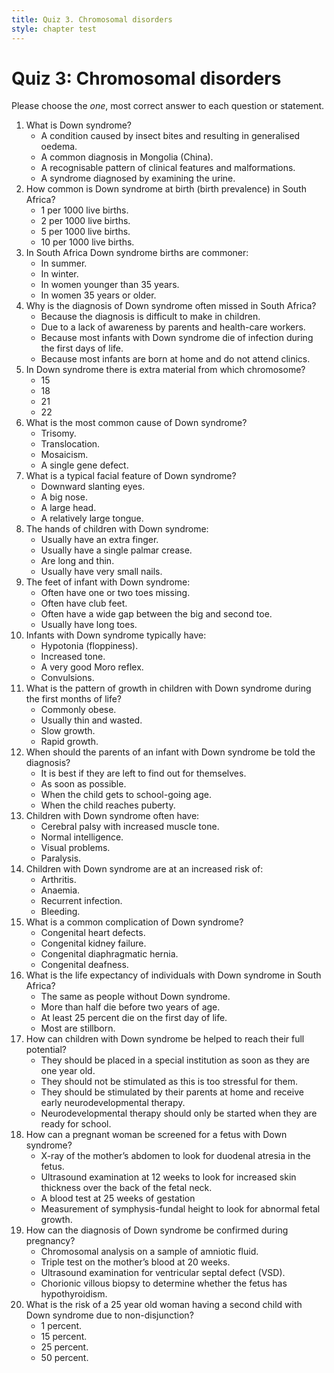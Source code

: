 ```yaml
---
title: Quiz 3. Chromosomal disorders
style: chapter test
---
```


# Quiz 3: Chromosomal disorders

Please choose the *one*, most correct answer to each question or statement.

1.	What is Down syndrome?
	-	A condition caused by insect bites and resulting in generalised oedema.
	-	A common diagnosis in Mongolia (China).
	+	A recognisable pattern of clinical features and malformations.
	-	A syndrome diagnosed by examining the urine.
2.	How common is Down syndrome at birth (birth prevalence) in South Africa?
	-	1 per 1000 live births.
	+	2 per 1000 live births.
	-	5 per 1000 live births.
	-	10 per 1000 live births.
3.	In South Africa Down syndrome births are commoner:
	-	In summer.
	-	In winter.
	-	In women younger than 35 years.
	+	In women 35 years or older.
4.	Why is the diagnosis of Down syndrome often missed in South Africa?
	-	Because the diagnosis is difficult to make in children.
	+	Due to a lack of awareness by parents and health-care workers.
	-	Because most infants with Down syndrome die of infection during the first days of life.
	-	Because most infants are born at home and do not attend clinics.
5.	In Down syndrome there is extra material from which chromosome?
	-	15
	-	18
	+	21
	-	22
6.	What is the most common cause of Down syndrome?
	+	Trisomy.
	-	Translocation.
	-	Mosaicism.
	-	A single gene defect.
7.	What is a typical facial feature of Down syndrome?
	-	Downward slanting eyes.
	-	A big nose.
	-	A large head.
	+	A relatively large tongue.
8.	The hands of children with Down syndrome:
	-	Usually have an extra finger.
	+	Usually have a single palmar crease.
	-	Are long and thin.
	-	Usually have very small nails.
9.	The feet of infant with Down syndrome:
	-	Often have one or two toes missing.
	-	Often have club feet.
	+	Often have a wide gap between the big and second toe.
	-	Usually have long toes.
10.	Infants with Down syndrome typically have:
	+	Hypotonia (floppiness).
	-	Increased tone.
	-	A very good Moro reflex.
	-	Convulsions.
11.	What is the pattern of growth in children with Down syndrome during the first months of life?
	-	Commonly obese.
	-	Usually thin and wasted.
	+	Slow growth.
	-	Rapid growth.
12.	When should the parents of an infant with Down syndrome be told the diagnosis?
	-	It is best if they are left to find out for themselves.
	+	As soon as possible.
	-	When the child gets to school-going age.
	-	When the child reaches puberty.
13.	Children with Down syndrome often have:
	-	Cerebral palsy with increased muscle tone.
	-	Normal intelligence.
	+	Visual problems.
	-	Paralysis.
14.	Children with Down syndrome are at an increased risk of:
	-	Arthritis.
	-	Anaemia.
	+	Recurrent infection.
	-	Bleeding.
15.	What is a common complication of Down syndrome?
	+	Congenital heart defects.
	-	Congenital kidney failure.
	-	Congenital diaphragmatic hernia.
	-	Congenital deafness.
16.	What is the life expectancy of individuals with Down syndrome in South Africa?
	-	The same as people without Down syndrome.
	+	More than half die before two years of age.
	-	At least 25 percent die on the first day of life.
	-	Most are stillborn.
17.	How can children with Down syndrome be helped to reach their full potential?
	-	They should be placed in a special institution as soon as they are one year old.
	-	They should not be stimulated as this is too stressful for them.
	+	They should be stimulated by their parents at home and receive early neurodevelopmental therapy.
	-	Neurodevelopmental therapy should only be started when they are ready for school.
18.	How can a pregnant woman be screened for a fetus with Down syndrome?
	-	X-ray of the mother’s abdomen to look for duodenal atresia in the fetus.
	+	Ultrasound examination at 12 weeks to look for increased skin thickness over the back of the fetal neck.
	-	A blood test at 25 weeks of gestation
	-	Measurement of symphysis-fundal height to look for abnormal fetal growth.
19.	How can the diagnosis of Down syndrome be confirmed during pregnancy?
	+	Chromosomal analysis on a sample of amniotic fluid.
	-	Triple test on the mother’s blood at 20 weeks.
	-	Ultrasound examination for ventricular septal defect (VSD).
	-	Chorionic villous biopsy to determine whether the fetus has hypothyroidism.
20.	What is the risk of a 25 year old woman having a second child with Down syndrome due to non-disjunction?
	+	1 percent.
	-	15 percent.
	-	25 percent.
	-	50 percent.